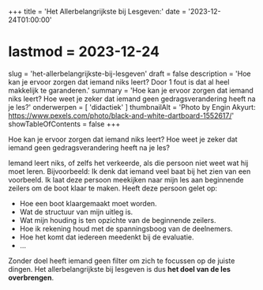 +++
title = 'Het Allerbelangrijkste bij Lesgeven:'
date = '2023-12-24T01:00:00'
# lastmod = 2023-12-24
slug = 'het-allerbelangrijkste-bij-lesgeven'
draft = false
description = 'Hoe kan je ervoor zorgen dat iemand niks leert? Door 1 fout is dat al heel makkelijk te garanderen.'
summary = 'Hoe kan je ervoor zorgen dat iemand niks leert? Hoe weet je zeker dat iemand geen gedragsverandering heeft na je les?'
onderwerpen = [
    'didactiek'
]
thumbnailAlt = 'Photo by Engin Akyurt: https://www.pexels.com/photo/black-and-white-dartboard-1552617/'
showTableOfContents = false
+++

Hoe kan je ervoor zorgen dat iemand niks leert? Hoe weet je zeker dat iemand geen gedragsverandering heeft na je les?

Iemand leert niks, of zelfs het verkeerde, als die persoon niet weet wat hij moet leren. Bijvoorbeeld: Ik denk dat iemand veel baat bij het zien van een voorbeeld. Ik laat deze persoon meekijken naar mijn les aan beginnende zeilers om de boot klaar te maken. Heeft deze persoon gelet op:

- Hoe een boot klaargemaakt moet worden.
- Wat de structuur van mijn uitleg is.
- Wat mijn houding is ten opzichte van de beginnende zeilers.
- Hoe ik rekening houd met de spanningsboog van de deelnemers.
- Hoe het komt dat iedereen meedenkt bij de evaluatie.
- …

Zonder doel heeft iemand geen filter om zich te focussen op de juiste dingen. Het allerbelangrijkste bij lesgeven is dus **het doel van de les overbrengen**.
